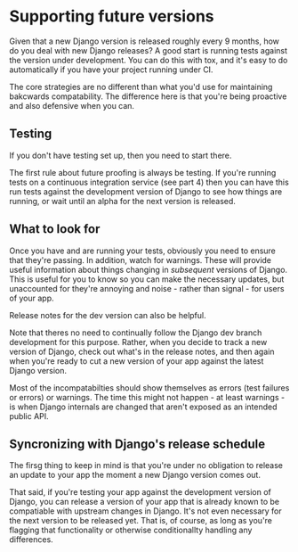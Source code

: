 # Supporting future versions

Given that a new Django version is released roughly every 9 months, how
do you deal with new Django releases? A good start is running tests
against the version under development. You can do this with tox, and
it's easy to do automatically if you have your project running under CI.

The core strategies are no different than what you'd use for maintaining
bakcwards compatability. The difference here is that you're being
proactive and also defensive when you can.

## Testing

If you don't have testing set up, then you need to start there. 

The first rule about future proofing is always be testing. If you're
running tests on a continuous integration service (see part 4) then you
can have this run tests against the development version of Django to see
how things are running, or wait until an alpha for the next version is
released.

## What to look for

Once you have and are running your tests, obviously you need to ensure
that they're passing. In addition, watch for warnings. These will
provide useful information about things changing in _subsequent_
versions of Django. This is useful for you to know so you can make the
necessary updates, but unaccounted for they're annoying and noise -
rather than signal - for users of your app.

Release notes for the dev version can also be helpful.

Note that theres no need to continually follow the Django dev branch
development for this purpose. Rather, when you decide to track a new
version of Django, check out what's in the release notes, and then again
when you're ready to cut a new version of your app against the latest
Django version.

Most of the incompatabilties should show themselves as errors (test
failures or errors) or warnings. The time this might not happen - at
least warnings - is when Django internals are changed that aren't
exposed as an intended public API. 

## Syncronizing with Django's release schedule

The firsg thing to keep in mind is that you're under no obligation to
release an update to your app the moment a new Django version comes out.

That said, if you're testing your app against the development version of
Django, you can release a version of your app that is already known to
be compatiable with upstream changes in Django. It's not even necessary
for the next version to be released yet. That is, of course, as long as
you're flagging that functionality or otherwise conditionallty handling any
differences.
